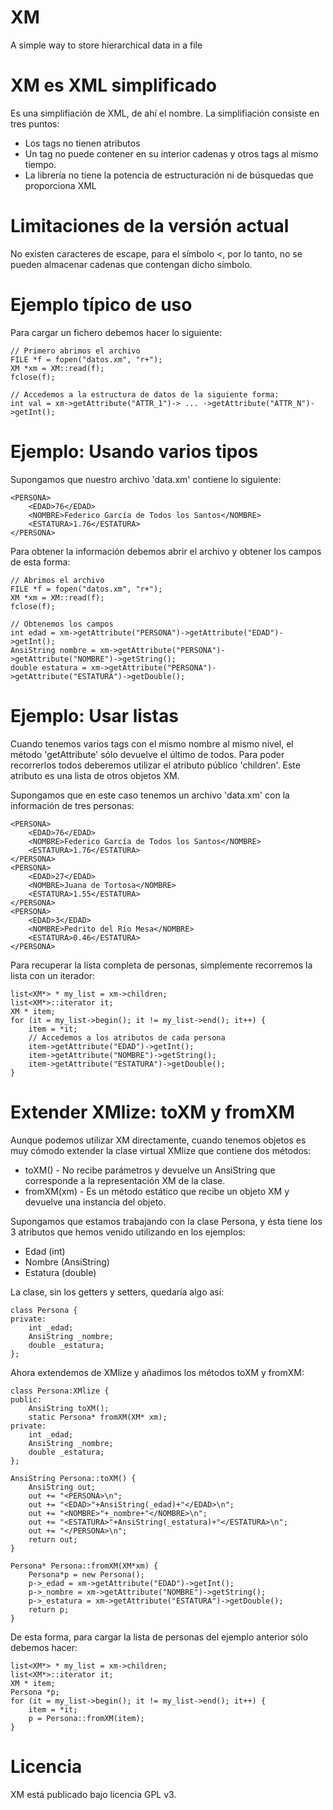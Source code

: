 XM
==

A simple way to store hierarchical data in a file

# XM es XML simplificado #

Es una simplifiación de XML, de ahí el nombre. La simplifiación consiste en tres puntos:

* Los tags no tienen atributos
* Un tag no puede contener en su interior cadenas y otros tags al mismo tiempo.
* La librería no tiene la potencia de estructuración ni de búsquedas que proporciona XML


# Limitaciones de la versión actual #

No existen caracteres de escape, para el símbolo <, por lo tanto, no se pueden almacenar cadenas que contengan dicho símbolo.


# Ejemplo típico de uso #

Para cargar un fichero debemos hacer lo siguiente:

```
// Primero abrimos el archivo
FILE *f = fopen("datos.xm", "r+");
XM *xm = XM::read(f);
fclose(f);

// Accedemos a la estructura de datos de la siguiente forma:
int val = xm->getAttribute("ATTR_1")-> ... ->getAttribute("ATTR_N")->getInt();
```

# Ejemplo: Usando varios tipos #

Supongamos que nuestro archivo 'data.xm' contiene lo siguiente:

```
<PERSONA>
    <EDAD>76</EDAD>
    <NOMBRE>Federico García de Todos los Santos</NOMBRE>
    <ESTATURA>1.76</ESTATURA>
</PERSONA>
```

Para obtener la información debemos abrir el archivo y obtener los campos de esta forma:

```
// Abrimos el archivo
FILE *f = fopen("datos.xm", "r+");
XM *xm = XM::read(f);
fclose(f);

// Obtenemos los campos
int edad = xm->getAttribute("PERSONA")->getAttribute("EDAD")->getInt();
AnsiString nombre = xm->getAttribute("PERSONA")->getAttribute("NOMBRE")->getString();
double estatura = xm->getAttribute("PERSONA")->getAttribute("ESTATURA")->getDouble();
```

# Ejemplo: Usar listas #

Cuando tenemos varios tags con el mismo nombre al mismo nivel, el método 'getAttribute' sólo devuelve el último de todos. Para poder recorrerlos todos deberemos utilizar el atributo público 'children'. Este atributo es una lista de otros objetos XM.

Supongamos que en este caso tenemos un archivo 'data.xm' con la información de tres personas:

```
<PERSONA>
    <EDAD>76</EDAD>
    <NOMBRE>Federico García de Todos los Santos</NOMBRE>
    <ESTATURA>1.76</ESTATURA>
</PERSONA>
<PERSONA>
    <EDAD>27</EDAD>
    <NOMBRE>Juana de Tortosa</NOMBRE>
    <ESTATURA>1.55</ESTATURA>
</PERSONA>
<PERSONA>
    <EDAD>3</EDAD>
    <NOMBRE>Pedrito del Río Mesa</NOMBRE>
    <ESTATURA>0.46</ESTATURA>
</PERSONA>
```

Para recuperar la lista completa de personas, simplemente recorremos la lista con un iterador:

```
list<XM*> * my_list = xm->children;
list<XM*>::iterator it;
XM * item;
for (it = my_list->begin(); it != my_list->end(); it++) {
    item = *it;
    // Accedemos a los atributos de cada persona
    item->getAttribute("EDAD")->getInt();
    item->getAttribute("NOMBRE")->getString();
    item->getAttribute("ESTATURA")->getDouble();
}
```

# Extender XMlize: toXM y fromXM #

Aunque podemos utilizar XM directamente, cuando tenemos objetos es muy cómodo extender la clase virtual XMlize que contiene dos métodos:

* toXM() - No recibe parámetros y devuelve un AnsiString que corresponde a la representación XM de la clase.
* fromXM(xm) - Es un método estático que recibe un objeto XM y devuelve una instancia del objeto.

Supongamos que estamos trabajando con la clase Persona, y ésta tiene los 3 atributos que hemos venido utilizando en los ejemplos:

* Edad (int)
* Nombre (AnsiString)
* Estatura (double)

La clase, sin los getters y setters, quedaría algo así:

```
class Persona {
private:
    int _edad;
    AnsiString _nombre;
    double _estatura;
};
```

Ahora extendemos de XMlize y añadimos los métodos toXM y fromXM:

```
class Persona:XMlize {
public:
    AnsiString toXM();
    static Persona* fromXM(XM* xm);
private:
    int _edad;
    AnsiString _nombre;
    double _estatura;
};

AnsiString Persona::toXM() {
    AnsiString out;
    out += "<PERSONA>\n";
    out += "<EDAD>"+AnsiString(_edad)+"</EDAD>\n";
    out += "<NOMBRE>"+_nombre+"</NOMBRE>\n";
    out += "<ESTATURA>"+AnsiString(_estatura)+"</ESTATURA>\n";
    out += "</PERSONA>\n";
    return out;
}

Persona* Persona::fromXM(XM*xm) {
    Persona*p = new Persona();
    p->_edad = xm->getAttribute("EDAD")->getInt();
    p->_nombre = xm->getAttribute("NOMBRE")->getString();
    p->_estatura = xm->getAttribute("ESTATURA")->getDouble();
    return p;
}
```

De esta forma, para cargar la lista de personas del ejemplo anterior sólo debemos hacer:

```
list<XM*> * my_list = xm->children;
list<XM*>::iterator it;
XM * item;
Persona *p;
for (it = my_list->begin(); it != my_list->end(); it++) {
    item = *it;
    p = Persona::fromXM(item);
}
```

# Licencia #

XM está publicado bajo licencia GPL v3.

